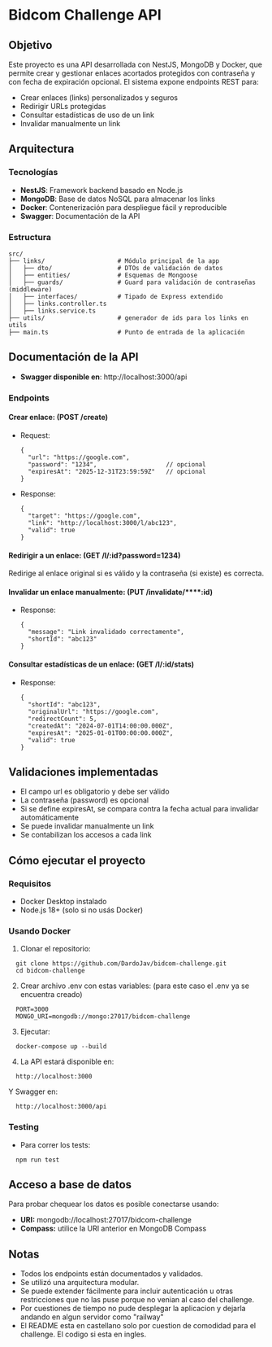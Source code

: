 # Bidcom Challenge API

## Objetivo

Este proyecto es una API desarrollada con NestJS, MongoDB y Docker, que permite crear y gestionar enlaces acortados protegidos con contraseña y con fecha de expiración opcional. 
El sistema expone endpoints REST para:
* Crear enlaces (links) personalizados y seguros
* Redirigir URLs protegidas
* Consultar estadísticas de uso de un link
* Invalidar manualmente un link

## Arquitectura
### Tecnologías

- **NestJS**: Framework backend basado en Node.js
- **MongoDB**: Base de datos NoSQL para almacenar los links
- **Docker**: Contenerización para despliegue fácil y reproducible
- **Swagger**: Documentación de la API

### Estructura
```
src/
├── links/                    # Módulo principal de la app
│   ├── dto/                  # DTOs de validación de datos
│   ├── entities/             # Esquemas de Mongoose
│   ├── guards/               # Guard para validación de contraseñas (middleware)
│   ├── interfaces/           # Tipado de Express extendido
│   ├── links.controller.ts
│   ├── links.service.ts
├── utils/                    # generador de ids para los links en utils
├── main.ts                   # Punto de entrada de la aplicación
```

## Documentación de la API
* **Swagger disponible en**: http://localhost:3000/api

### Endpoints
#### **Crear enlace**: (POST /create)
* Request:
    ```
    {
      "url": "https://google.com",
      "password": "1234",                   // opcional
      "expiresAt": "2025-12-31T23:59:59Z"   // opcional
    }
    ```
* Response:
    ```
    {
      "target": "https://google.com",
      "link": "http://localhost:3000/l/abc123",
      "valid": true
    }
    ```

#### **Redirigir a un enlace**: (GET /l/:id?password=1234)
Redirige al enlace original si es válido y la contraseña (si existe) es correcta.

#### **Invalidar un enlace manualmente**: (PUT /invalidate/****:id)
* Response:
    ```
    {
      "message": "Link invalidado correctamente",
      "shortId": "abc123"
    }
    ```

#### **Consultar estadísticas de un enlace**: (GET /l/:id/stats)
* Response:
    ```
    {
      "shortId": "abc123",
      "originalUrl": "https://google.com",
      "redirectCount": 5,
      "createdAt": "2024-07-01T14:00:00.000Z",
      "expiresAt": "2025-01-01T00:00:00.000Z",
      "valid": true
    }
    ```

## Validaciones implementadas
* El campo url es obligatorio y debe ser válido
* La contraseña (password) es opcional
* Si se define expiresAt, se compara contra la fecha actual para invalidar automáticamente
* Se puede invalidar manualmente un link
* Se contabilizan los accesos a cada link

## Cómo ejecutar el proyecto
### Requisitos
* Docker Desktop instalado
* Node.js 18+ (solo si no usás Docker)

### Usando Docker
1. Clonar el repositorio:
```
  git clone https://github.com/DardoJav/bidcom-challenge.git
  cd bidcom-challenge
```

2. Crear archivo .env con estas variables: (para este caso el .env ya se encuentra creado)
```
  PORT=3000
  MONGO_URI=mongodb://mongo:27017/bidcom-challenge
```

3. Ejecutar:
```
  docker-compose up --build
```

4. La API estará disponible en:
```
  http://localhost:3000
```
  Y Swagger en:
```
  http://localhost:3000/api
```

### Testing
* Para correr los tests:
```
  npm run test
```

## Acceso a base de datos
Para probar chequear los datos es posible conectarse usando:
* **URI:** mongodb://localhost:27017/bidcom-challenge
* **Compass:** utilice la URI anterior en MongoDB Compass

## Notas
* Todos los endpoints están documentados y validados.
* Se utilizó una arquitectura modular.
* Se puede extender fácilmente para incluir autenticación u otras restricciones que no las puse porque no venian al caso del challenge.
* Por cuestiones de tiempo no pude desplegar la aplicacion y dejarla andando en algun servidor como "railway"
* El README esta en castellano solo por cuestion de comodidad para el challenge. El codigo si esta en ingles.
